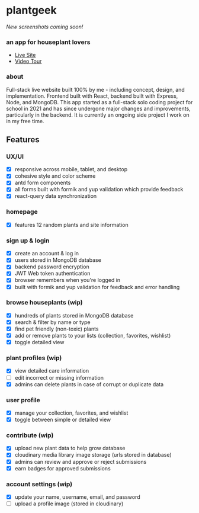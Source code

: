 # plantgeek

_New screenshots coming soon!_

### an app for houseplant lovers

- [Live Site](https://www.plantgeek.co)
- [Video Tour](https://youtu.be/_LXWqhxIMrQ)

### about

Full-stack live website built 100% by me - including concept, design, and implementation. Frontend built with React, backend built with Express, Node, and MongoDB. This app started as a full-stack solo coding project for school in 2021 and has since undergone major changes and improvements, particularly in the backend. It is currently an ongoing side project I work on in my free time.

## Features

### UX/UI

- [x] responsive across mobile, tablet, and desktop
- [x] cohesive style and color scheme
- [x] antd form components
- [x] all forms built with formik and yup validation which provide feedback
- [x] react-query data synchronization

### homepage

- [x] features 12 random plants and site information

### sign up & login

- [x] create an account & log in
- [x] users stored in MongoDB database
- [x] backend password encryption
- [x] JWT Web token authentication
- [x] browser remembers when you're logged in
- [x] built with formik and yup validation for feedback and error handling

### browse houseplants (wip)

- [x] hundreds of plants stored in MongoDB database
- [x] search & filter by name or type
- [x] find pet friendly (non-toxic) plants
- [x] add or remove plants to your lists (collection, favorites, wishlist)
- [x] toggle detailed view

### plant profiles (wip)

- [x] view detailed care information
- [ ] edit incorrect or missing information
- [x] admins can delete plants in case of corrupt or duplicate data

### user profile

- [x] manage your collection, favorites, and wishlist
- [x] toggle between simple or detailed view

### contribute (wip)

- [x] upload new plant data to help grow database
- [x] cloudinary media library image storage (urls stored in database)
- [x] admins can review and approve or reject submissions
- [x] earn badges for approved submissions

### account settings (wip)

- [x] update your name, username, email, and password
- [ ] upload a profile image (stored in cloudinary)
